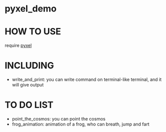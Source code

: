 # pyxel_demo

# HOW TO USE
require [pyxel](https://github.com/kitao/pyxel)

# INCLUDING 
* write_and_print: you can write command on terminal-like terminal, and it will give output

# TO DO LIST
* point_the_cosmos: you can point the cosmos
* frog_animation: animation of a frog, who can breath, jump and fart
